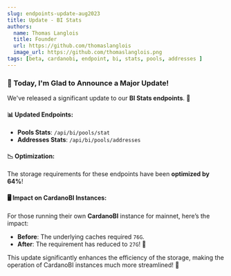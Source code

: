 ```yaml
---
slug: endpoints-update-aug2023
title: Update - BI Stats
authors:
  name: Thomas Langlois
  title: Founder
  url: https://github.com/thomaslanglois
  image_url: https://github.com/thomaslanglois.png
tags: [beta, cardanobi, endpoint, bi, stats, pools, addresses ]
---
```


### 🎉 Today, I'm Glad to Announce a Major Update!

We've released a significant update to our **BI Stats endpoints**. 🚀

#### 📊 Updated Endpoints:
- **Pools Stats**: `/api/bi/pools/stat`
- **Addresses Stats**: `/api/bi/pools/addresses`

#### 📉 Optimization:
The storage requirements for these endpoints have been **optimized by 64%**!

#### 🖥️ Impact on CardanoBI Instances:
For those running their own **CardanoBI** instance for mainnet, here’s the impact:
- **Before**: The underlying caches required `76G`.
- **After**: The requirement has reduced to `27G`! 🍃

This update significantly enhances the efficiency of the storage, making the operation of CardanoBI instances much more streamlined! 🚀

